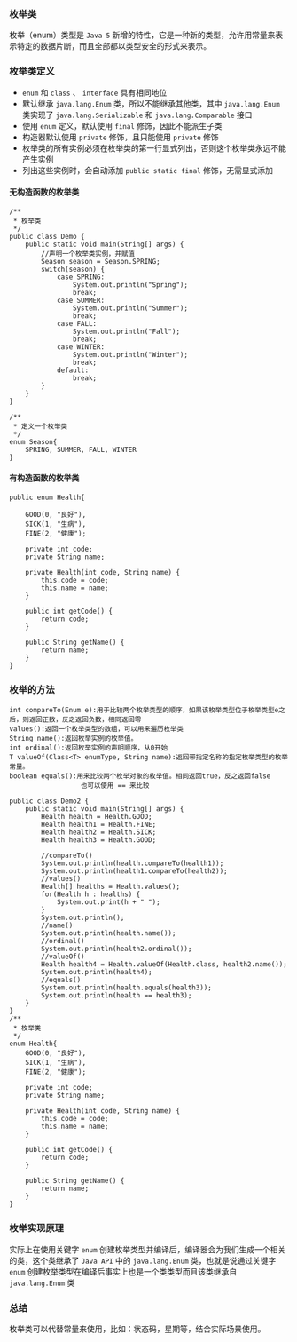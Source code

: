 ### 枚举类

枚举（enum）类型是 `Java 5` 新增的特性，它是一种新的类型，允许用常量来表示特定的数据片断，而且全部都以类型安全的形式来表示。

### 枚举类定义

-  `enum` 和 `class` 、 `interface` 具有相同地位
- 默认继承 `java.lang.Enum` 类，所以不能继承其他类，其中 `java.lang.Enum` 类实现了 `java.lang.Serializable` 和 `java.lang.Comparable` 接口
- 使用 `enum` 定义，默认使用 `final` 修饰，因此不能派生子类
- 构造器默认使用 `private` 修饰，且只能使用 `private` 修饰
- 枚举类的所有实例必须在枚举类的第一行显式列出，否则这个枚举类永远不能产生实例
- 列出这些实例时，会自动添加 `public static final` 修饰，无需显式添加

#### 无构造函数的枚举类

```
/**
 * 枚举类
 */
public class Demo {
    public static void main(String[] args) {
        //声明一个枚举类实例，并赋值
        Season season = Season.SPRING;
        switch(season) {
            case SPRING:
                System.out.println("Spring");
                break;
            case SUMMER:
                System.out.println("Summer");
                break;
            case FALL:
                System.out.println("Fall");
                break;
            case WINTER:
                System.out.println("Winter");
                break;
            default:
                break;
        }
    }
}

/**
 * 定义一个枚举类
 */
enum Season{
    SPRING, SUMMER, FALL, WINTER
}
```

#### 有构造函数的枚举类

```
public enum Health{

    GOOD(0, "良好"),
    SICK(1, "生病"),
    FINE(2, "健康");

    private int code;
    private String name;

    private Health(int code, String name) {
        this.code = code;
        this.name = name;
    }

    public int getCode() {
        return code;
    }

    public String getName() {
        return name;
    }
}
```

### 枚举的方法

```
int compareTo(Enum e):用于比较两个枚举类型的顺序，如果该枚举类型位于枚举类型e之后，则返回正数，反之返回负数，相同返回零
values():返回一个枚举类型的数组，可以用来遍历枚举类
String name():返回枚举实例的枚举值。
int ordinal():返回枚举实例的声明顺序，从0开始
T valueOf(Class<T> enumType, String name):返回带指定名称的指定枚举类型的枚举常量。
boolean equals():用来比较两个枚举对象的枚举值。相同返回true，反之返回false
				  也可以使用 == 来比较
				  
public class Demo2 {
    public static void main(String[] args) {
        Health health = Health.GOOD;
        Health health1 = Health.FINE;
        Health health2 = Health.SICK;
        Health health3 = Health.GOOD;

        //compareTo()
        System.out.println(health.compareTo(health1));
        System.out.println(health1.compareTo(health2));
        //values()
        Health[] healths = Health.values();
        for(Health h : healths) {
            System.out.print(h + " ");
        }
        System.out.println();
        //name()
        System.out.println(health.name());
        //ordinal()
        System.out.println(health2.ordinal());
        //valueOf()
        Health health4 = Health.valueOf(Health.class, health2.name());
        System.out.println(health4);
        //equals()
        System.out.println(health.equals(health3));
        System.out.println(health == health3);
    }
}
/**
 * 枚举类
 */
enum Health{
    GOOD(0, "良好"),
    SICK(1, "生病"),
    FINE(2, "健康");

    private int code;
    private String name;

    private Health(int code, String name) {
        this.code = code;
        this.name = name;
    }

    public int getCode() {
        return code;
    }

    public String getName() {
        return name;
    }
}
```

### 枚举实现原理

实际上在使用关键字 `enum` 创建枚举类型并编译后，编译器会为我们生成一个相关的类，这个类继承了 `Java API` 中的 `java.lang.Enum` 类，也就是说通过关键字 `enum` 创建枚举类型在编译后事实上也是一个类类型而且该类继承自 `java.lang.Enum` 类

### 总结

枚举类可以代替常量来使用，比如：状态码，星期等，结合实际场景使用。

